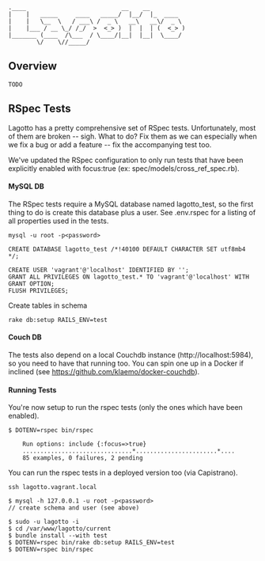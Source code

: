     .____                           __    __          
    |    |   _____     ____   _____/  |__/  |_  ____  
    |    |   \__  \   / ___\ /  _ \   __\   __\/  _ \ 
    |    |___ / __ \_/ /_/  >  <_> )  |  |  | (  <_> )
    |_______ (____  /\___  / \____/|__|  |__|  \____/ 
            \/    \//_____/                           


## Overview

    TODO

## RSpec Tests 

Lagotto has a pretty comprehensive set of RSpec tests. Unfortunately, most of
them are broken -- sigh. What to do? Fix them as we can especially when we fix a
bug or add a feature -- fix the accompanying test too.

We've updated the RSpec configuration to only run tests that have been
explicitly enabled with focus:true (ex: spec/models/cross_ref_spec.rb).


#### MySQL DB

The RSpec tests require a MySQL database named lagotto_test, so the first thing
to do is create this database plus a user. See .env.rspec for a listing of all
properties used in the tests.

    mysql -u root -p<password>

    CREATE DATABASE lagotto_test /*!40100 DEFAULT CHARACTER SET utf8mb4 */;

    CREATE USER 'vagrant'@'localhost' IDENTIFIED BY '';
    GRANT ALL PRIVILEGES ON lagotto_test.* TO 'vagrant'@'localhost' WITH GRANT OPTION;
    FLUSH PRIVILEGES;

Create tables in schema

    rake db:setup RAILS_ENV=test


#### Couch DB

The tests also depend on a local Couchdb instance (http://localhost:5984), so
you need to have that running too. You can spin one up in a Docker if inclined
(see https://github.com/klaemo/docker-couchdb).


#### Running Tests

You're now setup to run the rspec tests (only the ones which have been enabled).

    $ DOTENV=rspec bin/rspec

        Run options: include {:focus=>true}
        ...............................*.......................*....
        85 examples, 0 failures, 2 pending


You can run the rspec tests in a deployed version too (via Capistrano).

    ssh lagotto.vagrant.local

    $ mysql -h 127.0.0.1 -u root -p<password>
    // create schema and user (see above)

    $ sudo -u lagotto -i
    $ cd /var/www/lagotto/current
    $ bundle install --with test
    $ DOTENV=rspec bin/rake db:setup RAILS_ENV=test
    $ DOTENV=rspec bin/rspec
